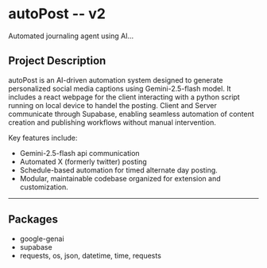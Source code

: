 # autoPost -- v2
Automated journaling agent using AI...


## Project Description

autoPost is an AI-driven automation system designed to generate personalized social media captions using Gemini-2.5-flash model. It includes a react webpage for the client interacting with a python script running on local device to handel the posting. Client and Server communicate through Supabase, enabling seamless automation of content creation and publishing workflows without manual intervention.

Key features include:  
- Gemini-2.5-flash api communication  
- Automated X (formerly twitter) posting  
- Schedule-based automation for timed alternate day posting.   
- Modular, maintainable codebase organized for extension and customization.

---

## Packages

- google-genai 
- supabase  
- requests, os, json, datetime, time, requests
